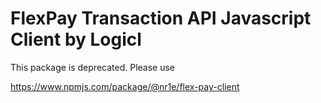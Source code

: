 # FlexPay Transaction API Javascript Client by Logicl

This package is deprecated. Please use

https://www.npmjs.com/package/@nr1e/flex-pay-client
